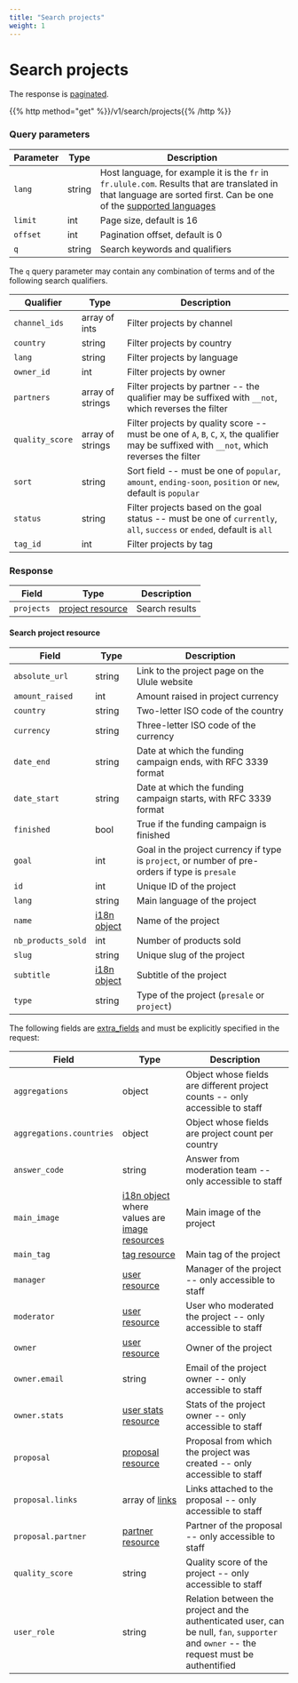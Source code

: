 ```yaml
---
title: "Search projects"
weight: 1
---
```


# Search projects

The response is [paginated](#pagination).

{{% http method="get" %}}/v1/search/projects{{% /http %}}

### Query parameters

| Parameter | Type   | Description                                                                                                                                                                     |
| --------- | ------ | ------------------------------------------------------------------------------------------------------------------------------------------------------------------------------- |
| `lang`    | string | Host language, for example it is the `fr` in `fr.ulule.com`. Results that are translated in that language are sorted first. Can be one of the [supported languages](#languages) |
| `limit`   | int    | Page size, default is 16                                                                                                                                                        |
| `offset`  | int    | Pagination offset, default is 0                                                                                                                                                 |
| `q`       | string | Search keywords and qualifiers                                                                                                                                                  |

The `q` query parameter may contain any combination of terms and of the following search qualifiers.

| Qualifier       | Type             | Description                                                                                                                                  |
| --------------- | ---------------- | -------------------------------------------------------------------------------------------------------------------------------------------- |
| `channel_ids`   | array of ints    | Filter projects by channel                                                                                                                   |
| `country`       | string           | Filter projects by country                                                                                                                   |
| `lang`          | string           | Filter projects by language                                                                                                                  |
| `owner_id`      | int              | Filter projects by owner                                                                                                                     |
| `partners`      | array of strings | Filter projects by partner -- the qualifier may be suffixed with `__not`, which reverses the filter                                          |
| `quality_score` | array of strings | Filter projects by quality score -- must be one of `A`, `B`, `C`, `X`, the qualifier may be suffixed with `__not`, which reverses the filter |
| `sort`          | string           | Sort field -- must be one of `popular`, `amount`, `ending-soon`, `position` or `new`, default is `popular`                                   |
| `status`        | string           | Filter projects based on the goal status -- must be one of `currently`, `all`, `success` or `ended`, default is `all`                        |
| `tag_id`        | int              | Filter projects by tag                                                                                                                       |

### Response

| Field      | Type                                         | Description    |
| ---------- | -------------------------------------------- | -------------- |
| `projects` | [project resource](#search-project-resource) | Search results |

#### Search project resource

| Field              | Type                 | Description                                                                                     |
| ------------------ | -------------------- | ----------------------------------------------------------------------------------------------- |
| `absolute_url`     | string               | Link to the project page on the Ulule website                                                   |
| `amount_raised`    | int                  | Amount raised in project currency                                                               |
| `country`          | string               | Two-letter ISO code of the country                                                              |
| `currency`         | string               | Three-letter ISO code of the currency                                                           |
| `date_end`         | string               | Date at which the funding campaign ends, with RFC 3339 format                                   |
| `date_start`       | string               | Date at which the funding campaign starts, with RFC 3339 format                                 |
| `finished`         | bool                 | True if the funding campaign is finished                                                        |
| `goal`             | int                  | Goal in the project currency if type is `project`, or number of pre-orders if type is `presale` |
| `id`               | int                  | Unique ID of the project                                                                        |
| `lang`             | string               | Main language of the project                                                                    |
| `name`             | [i18n object](#i18n) | Name of the project                                                                             |
| `nb_products_sold` | int                  | Number of products sold                                                                         |
| `slug`             | string               | Unique slug of the project                                                                      |
| `subtitle`         | [i18n object](#i18n) | Subtitle of the project                                                                         |
| `type`             | string               | Type of the project (`presale` or `project`)                                                    |

The following fields are [extra_fields](#extra-fields) and must be explicitly specified in the request:

| Field                    | Type                                                            | Description                                                                                                                              |
| ------------------------ | --------------------------------------------------------------- | ---------------------------------------------------------------------------------------------------------------------------------------- |
| `aggregations`           | object                                                          | Object whose fields are different project counts -- only accessible to staff                                                             |
| `aggregations.countries` | object                                                          | Object whose fields are project count per country                                                                                        |
| `answer_code`            | string                                                          | Answer from moderation team -- only accessible to staff                                                                                  |
| `main_image`             | [i18n object](#i18n) where values are [image resources](#image) | Main image of the project                                                                                                                |
| `main_tag`               | [tag resource](#category-and-tag)                               | Main tag of the project                                                                                                                  |
| `manager`                | [user resource](#user-resource)                                 | Manager of the project -- only accessible to staff                                                                                       |
| `moderator`              | [user resource](#user-resource)                                 | User who moderated the project -- only accessible to staff                                                                               |
| `owner`                  | [user resource](#user-resource)                                 | Owner of the project                                                                                                                     |
| `owner.email`            | string                                                          | Email of the project owner -- only accessible to staff                                                                                   |
| `owner.stats`            | [user stats resource](#user-stats-resource)                     | Stats of the project owner -- only accessible to staff                                                                                   |
| `proposal`               | [proposal resource](#proposal-resource)                         | Proposal from which the project was created -- only accessible to staff                                                                  |
| `proposal.links`         | array of [links](#link-resource)                                | Links attached to the proposal -- only accessible to staff                                                                               |
| `proposal.partner`       | [partner resource](#partner-resource)                           | Partner of the proposal -- only accessible to staff                                                                                      |
| `quality_score`          | string                                                          | Quality score of the project -- only accessible to staff                                                                                 |
| `user_role`              | string                                                          | Relation between the project and the authenticated user, can be null, `fan`, `supporter` and `owner` -- the request must be authentified |

